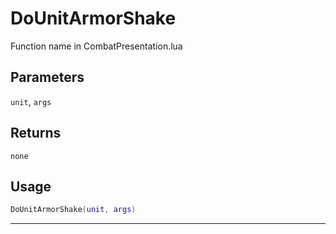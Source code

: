 # DoUnitArmorShake
Function name in CombatPresentation.lua
## Parameters
`unit`, `args`
## Returns
`none`
## Usage
```lua
DoUnitArmorShake(unit, args)
```
---
